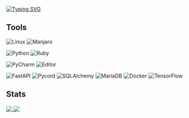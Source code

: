 [![Typing SVG](https://readme-typing-svg.herokuapp.com?font=times+new+roman&size=50&color=8622F7&vCenter=true&width=1000&lines=I'm+Infinity,+Hello+There!;I+like+Python+and+Animes)](https://git.io/typing-svg)


## Tools
 
![Linux](https://img.shields.io/badge/OS-Linux-purple?style=flat&logo=linux&logoColor=white)
![Manjaro](https://img.shields.io/badge/Distro-Manjaro-purple?style=flat&logo=manjaro&logoColor=white)


![Python](https://img.shields.io/badge/Langugage-Python-blue?style=flat&logo=python&logoColor=white)
![Ruby](https://img.shields.io/badge/Langugage-Ruby-blue?style=flat&logo=ruby&logoColor=white)


![PyCharm](https://img.shields.io/badge/IDE-PyCharm-darkblue?style=flat&logo=pycharm&logoColor=white)
![Editor](https://img.shields.io/badge/Editor-VisualStudioCode-darkblue?style=flat&logo=visualstudiocode&logoColor=white)


![FastAPI](https://img.shields.io/badge/Framework-FastAPI-red?style=flat&logo=fastapi&logoColor=white)
![Pycord](https://img.shields.io/badge/DiscordWrapper-Pycord-red?style=flat&logo=discord&logoColor=white)
![SQLAlchemy](https://img.shields.io/badge/ORM-SQLAlchemy-red)
![MariaDB](https://img.shields.io/badge/Database-MariaDB-red?style=flat&logo=mariadb&logoColor=white)
![Docker](https://img.shields.io/badge/Container-Docker-red?style=flat&logo=docker&logoColor=white)
![TensorFlow](https://img.shields.io/badge/ML-TensorFlow-red?style=flat&logo=tensorflow&logoColor=white)


## Stats

<a href="https://github.com/anuraghazra/github-readme-stats">
  <img align="center" src=https://github-readme-stats.vercel.app/api?username=Inf-inity&theme=midnight-purple&show_icons=true&include_all_commits=true"/>
</a>
<a href="https://github.com/anuraghazra/github-readme-stats">
  <img align="center" src="https://github-readme-stats.vercel.app/api/top-langs/?username=Inf-inity&theme=midnight-purple&show_icons=true&layout=compact&hide=go"/>
</a>
